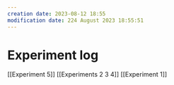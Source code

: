 ```yaml
---
creation date: 2023-08-12 18:55
modification date: 224 August 2023 18:55:51
---
```

# Experiment log 

[[Experiment 5]]
[[Experiments 2 3 4]]
[[Experiment 1]]